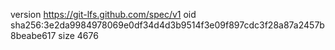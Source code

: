 version https://git-lfs.github.com/spec/v1
oid sha256:3e2da9984978069e0df34d4d3b9514f3e09f897cdc3f28a87a2457b8beabe617
size 4676
